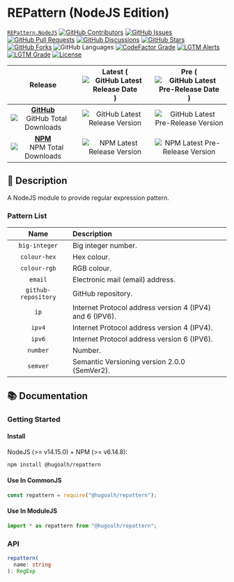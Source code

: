 # REPattern (NodeJS Edition)

[`REPattern.NodeJS`](https://github.com/hugoalh-studio/repattern-nodejs)
[![GitHub Contributors](https://img.shields.io/github/contributors/hugoalh-studio/repattern-nodejs?label=Contributors&logo=github&logoColor=ffffff&style=flat-square)](https://github.com/hugoalh-studio/repattern-nodejs/graphs/contributors)
[![GitHub Issues](https://img.shields.io/github/issues-raw/hugoalh-studio/repattern-nodejs?label=Issues&logo=github&logoColor=ffffff&style=flat-square)](https://github.com/hugoalh-studio/repattern-nodejs/issues)
[![GitHub Pull Requests](https://img.shields.io/github/issues-pr-raw/hugoalh-studio/repattern-nodejs?label=Pull%20Requests&logo=github&logoColor=ffffff&style=flat-square)](https://github.com/hugoalh-studio/repattern-nodejs/pulls)
[![GitHub Discussions](https://img.shields.io/github/discussions/hugoalh-studio/repattern-nodejs?label=Discussions&logo=github&logoColor=ffffff&style=flat-square)](https://github.com/hugoalh-studio/repattern-nodejs/discussions)
[![GitHub Stars](https://img.shields.io/github/stars/hugoalh-studio/repattern-nodejs?label=Stars&logo=github&logoColor=ffffff&style=flat-square)](https://github.com/hugoalh-studio/repattern-nodejs/stargazers)
[![GitHub Forks](https://img.shields.io/github/forks/hugoalh-studio/repattern-nodejs?label=Forks&logo=github&logoColor=ffffff&style=flat-square)](https://github.com/hugoalh-studio/repattern-nodejs/network/members)
![GitHub Languages](https://img.shields.io/github/languages/count/hugoalh-studio/repattern-nodejs?label=Languages&logo=github&logoColor=ffffff&style=flat-square)
[![CodeFactor Grade](https://img.shields.io/codefactor/grade/github/hugoalh-studio/repattern-nodejs?label=Grade&logo=codefactor&logoColor=ffffff&style=flat-square)](https://www.codefactor.io/repository/github/hugoalh-studio/repattern-nodejs)
[![LGTM Alerts](https://img.shields.io/lgtm/alerts/g/hugoalh-studio/repattern-nodejs?label=Alerts&logo=lgtm&logoColor=ffffff&style=flat-square)
![LGTM Grade](https://img.shields.io/lgtm/grade/javascript/g/hugoalh-studio/repattern-nodejs?label=Grade&logo=lgtm&logoColor=ffffff&style=flat-square)](https://lgtm.com/projects/g/hugoalh-studio/repattern-nodejs)
[![License](https://img.shields.io/static/v1?label=License&message=MIT&color=brightgreen&style=flat-square)](./LICENSE.md)

| **Release** | **Latest** (![GitHub Latest Release Date](https://img.shields.io/github/release-date/hugoalh-studio/repattern-nodejs?label=%20&style=flat-square)) | **Pre** (![GitHub Latest Pre-Release Date](https://img.shields.io/github/release-date-pre/hugoalh-studio/repattern-nodejs?label=%20&style=flat-square)) |
|:-:|:-:|:-:|
| [**GitHub**](https://github.com/hugoalh-studio/repattern-nodejs/releases) ![GitHub Total Downloads](https://img.shields.io/github/downloads/hugoalh-studio/repattern-nodejs/total?label=%20&style=flat-square) | ![GitHub Latest Release Version](https://img.shields.io/github/release/hugoalh-studio/repattern-nodejs?sort=semver&label=%20&style=flat-square) | ![GitHub Latest Pre-Release Version](https://img.shields.io/github/release/hugoalh-studio/repattern-nodejs?include_prereleases&sort=semver&label=%20&style=flat-square) |
| [**NPM**](https://www.npmjs.com/package/@hugoalh/repattern) ![NPM Total Downloads](https://img.shields.io/npm/dt/@hugoalh/repattern?label=%20&style=flat-square) | ![NPM Latest Release Version](https://img.shields.io/npm/v/@hugoalh/repattern/latest?label=%20&style=flat-square) | ![NPM Latest Pre-Release Version](https://img.shields.io/npm/v/@hugoalh/repattern/pre?label=%20&style=flat-square) |

## 📝 Description

A NodeJS module to provide regular expression pattern.

### Pattern List

| **Name** | **Description** |
|:-:|:--|
| `big-integer` | Big integer number. |
| `colour-hex` | Hex colour. |
| `colour-rgb` | RGB colour. |
| `email` | Electronic mail (email) address. |
| `github-repository` | GitHub repository. |
| `ip` | Internet Protocol address version 4 (IPV4) and 6 (IPV6). |
| `ipv4` | Internet Protocol address version 4 (IPV4). |
| `ipv6` | Internet Protocol address version 6 (IPV6). |
| `number` | Number. |
| `semver` | Semantic Versioning version 2.0.0 (SemVer2). |

## 📚 Documentation

### Getting Started

#### Install

NodeJS (>= v14.15.0) + NPM (>= v6.14.8):

```sh
npm install @hugoalh/repattern
```

#### Use In CommonJS

```js
const repattern = require("@hugoalh/repattern");
```

#### Use In ModuleJS

```js
import * as repattern from "@hugoalh/repattern";
```

### API

```ts
repattern(
  name: string
): RegExp
```
